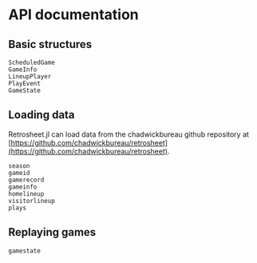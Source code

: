 # API documentation


## Basic structures
```@docs
ScheduledGame
GameInfo
LineupPlayer
PlayEvent
GameState
```


## Loading data

Retrosheet.jl can load data from the chadwickbureau github repository at [https://github.com/chadwickbureau/retrosheet](https://github.com/chadwickbureau/retrosheet).

```@docs
season
gameid
gamerecord
gameinfo
homelineup
visitorlineup
plays
```




## Replaying games

```@docs
gamestate
```
